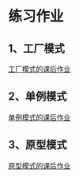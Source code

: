 # 练习作业

## 1、工厂模式
[工厂模式的课后作业](relation/day1/FactoryPattern.md)

## 2、单例模式
[单例模式的课后作业](relation/day2/SingletonPattern.md)

## 3、原型模式
[原型模式的课后作业](relation/day3/PrototypePattern.md)